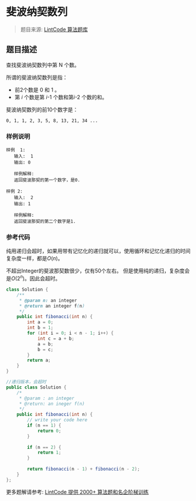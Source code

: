# 斐波纳契数列
 > 题目来源: [LintCode 算法题库](https://www.lintcode.com/problem/fibonacci/?utm_source=sc-github-wzz)
 ## 题目描述
 查找斐波纳契数列中第 N 个数。

所谓的斐波纳契数列是指：

- 前2个数是 0 和 1 。
- 第 *i* 个数是第 *i*-1 个数和第*i*-2 个数的和。

斐波纳契数列的前10个数字是：

`0, 1, 1, 2, 3, 5, 8, 13, 21, 34 ...`
 ### 样例说明
 ```
样例  1:
	输入:  1
	输出: 0
	
	样例解释: 
	返回斐波那契的第一个数字，是0.

样例 2:
	输入:  2
	输出: 1
	
	样例解释: 
	返回斐波那契的第二个数字是1.

```
 ### 参考代码
 纯用递归会超时，如果用带有记忆化的递归就可以，使用循环和记忆化递归的时间复杂度一样，都是$O(n)$。

不超出Integer的斐波那契数很少，仅有50个左右。
但是使用纯的递归，复杂度会是$O(2^n)$。因此会超时。
```java
class Solution {
    /**
     * @param n: an integer
     * @return an integer f(n)
     */
    public int fibonacci(int n) {
        int a = 0;
        int b = 1;
        for (int i = 0; i < n - 1; i++) {
            int c = a + b;
            a = b;
            b = c;
        }
        return a;
    }
}

//递归版本，会超时
public class Solution {
    /*
     * @param : an integer
     * @return: an ineger f(n)
     */
    public int fibonacci(int n) {
        // write your code here
        if (n == 1) {
            return 0;
        }
        
        if (n == 2) {
            return 1;
        }
        
        return fibonacci(n - 1) + fibonacci(n - 2);
    }
};
```
 更多题解请参考: [LintCode 提供 2000+ 算法题和名企阶梯训练](https://www.lintcode.com/problem/?utm_source=sc-github-wzz)